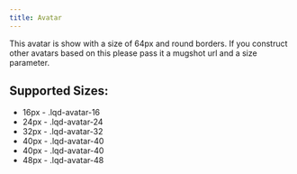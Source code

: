 ```yaml
---
title: Avatar
---
```


This avatar is show with a size of 64px and round borders. If you construct other avatars based on this please pass it a mugshot url and a size parameter.

## Supported Sizes:

* 16px - .lqd-avatar-16
* 24px - .lqd-avatar-24
* 32px - .lqd-avatar-32
* 40px - .lqd-avatar-40
* 40px - .lqd-avatar-40
* 48px - .lqd-avatar-48